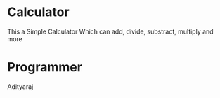 # Calculator
This a Simple Calculator Which can add, divide, substract, multiply and more

# Programmer

Adityaraj
